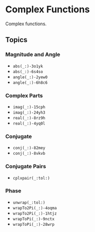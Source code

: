 # Complex Functions

Complex functions.

## Topics

### Magnitude and Angle
- ``abs(_:)-3o1yk``
- ``abs(_:)-6s4so``
- ``angle(_:)-2yew0``
- ``angle(_:)-6h8c6``

### Complex Parts
- ``imag(_:)-15cph``
- ``imag(_:)-24yh3``
- ``real(_:)-8rz9h``
- ``real(_:)-4yq0l``

### Conjugate
- ``conj(_:)-82mey``
- ``conj(_:)-8vkvb``

### Conjugate Pairs
- ``cplxpair(_:tol:)``

### Phase
- ``unwrap(_:tol:)``
- ``wrapTo2Pi(_:)-4oqma``
- ``wrapTo2Pi(_:)-1htjz``
- ``wrapToPi(_:)-9nctx``
- ``wrapToPi(_:)-28wrp``
